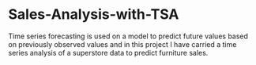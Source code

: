 # Sales-Analysis-with-TSA
Time series forecasting is used on a model to predict future values based on previously observed values and in this project I have carried a time series analysis of a superstore data to predict furniture sales.

